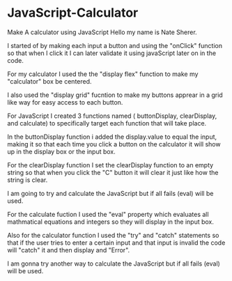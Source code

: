 # JavaScript-Calculator
Make A calculator using JavaScript
Hello my name is Nate Sherer.

I started of by making each input a button and using the "onClick" function so that when I click it I can later validate it using javaScript later on in the code.

For my calculator I used the the "display flex" function to make my "calculator" box be centered.

I also used the "display grid" fucntion to make my buttons apprear in a grid like way for easy access to each button.

For JavaScript I created 3 functions named ( buttonDisplay, clearDisplay, and calculate) to specifically target each function that will take place.

In the buttonDisplay function i added the display.value to equal the input, making it so that each time you click a button on the calculator it will show up in the display box or the input box.

For the clearDisplay function I set the clearDisplay function to an empty string so that when you click the "C" button it will clear it just like how the string is clear.

I am going to try and calculate the JavaScript but if all fails (eval) will be used.

For the calculate fuction I used the "eval" property which evaluates all mathmatical equations and integers so they will display in the input box.

Also for the calculator function I used the "try" and "catch" statements so that if the user tries to enter a certain input and that input is invalid the code will "catch" it and then display and "Error".

I am gonna try another way to calculate the JavaScript but if all fails (eval) will be used.